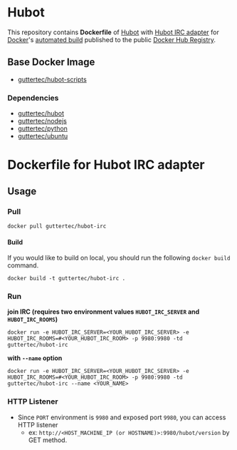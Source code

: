 # Hubot

This repository contains **Dockerfile** of [Hubot](https://hubot.github.com) with [Hubot IRC adapter](https://github.com/nandub/hubot-irc) for [Docker](https://www.docker.com/)'s [automated build](https://registry.hub.docker.com/u/guttertec/hubot/) published to the public [Docker Hub Registry](https://registry.hub.docker.com/).

## Base Docker Image

* [guttertec/hubot-scripts](https://registry.hub.docker.com/u/guttertec/hubot/)

### Dependencies

* [guttertec/hubot](https://registry.hub.docker.com/u/guttertec/hubot/)
* [guttertec/nodejs](https://registry.hub.docker.com/u/guttertec/nodejs/)
* [guttertec/python](https://registry.hub.docker.com/u/guttertec/python/)
* [guttertec/ubuntu](https://registry.hub.docker.com/u/guttertec/ubuntu/)

# Dockerfile for Hubot IRC adapter

## Usage

### Pull

`docker pull guttertec/hubot-irc`

#### Build

If you would like to build on local, you should run the following `docker build` command.

`docker build -t guttertec/hubot-irc .`

### Run

**join IRC (requires two environment values `HUBOT_IRC_SERVER` and `HUBOT_IRC_ROOMS`)**  

`docker run -e HUBOT_IRC_SERVER=<YOUR_HUBOT_IRC_SERVER> -e HUBOT_IRC_ROOMS=#<YOUR_HUBOT_IRC_ROOM> -p 9980:9980 -td guttertec/hubot-irc`

**with `--name` option**  

`docker run -e HUBOT_IRC_SERVER=<YOUR_HUBOT_IRC_SERVER> -e HUBOT_IRC_ROOMS=#<YOUR_HUBOT_IRC_ROOM> -p 9980:9980 -td guttertec/hubot-irc --name <YOUR_NAME>`

### HTTP Listener

* Since `PORT` environment is `9980` and exposed port `9980`, you can access HTTP listener
    * ex: `http://<HOST_MACHINE_IP (or HOSTNAME)>:9980/hubot/version` by GET method.
